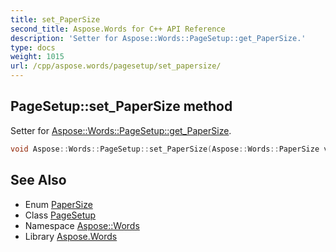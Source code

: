 ```yaml
---
title: set_PaperSize
second_title: Aspose.Words for C++ API Reference
description: 'Setter for Aspose::Words::PageSetup::get_PaperSize.'
type: docs
weight: 1015
url: /cpp/aspose.words/pagesetup/set_papersize/
---
```

## PageSetup::set_PaperSize method


Setter for [Aspose::Words::PageSetup::get_PaperSize](../get_papersize/).

```cpp
void Aspose::Words::PageSetup::set_PaperSize(Aspose::Words::PaperSize value)
```

## See Also

* Enum [PaperSize](../../papersize/)
* Class [PageSetup](../)
* Namespace [Aspose::Words](../../)
* Library [Aspose.Words](../../../)
